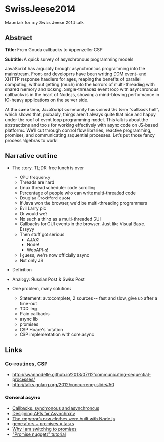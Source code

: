 # SwissJeese2014

Materials for my Swiss Jeese 2014 talk

## Abstract

__Title:__ From Gouda callbacks to Appenzeller CSP

__Subtitle:__ A quick survey of asynchronous programming models

JavaScript has arguably brought asynchronous programming into the mainstream. Front-end developers
have been writing DOM event- and XHTTP response handlers for ages, reaping the benefits of parallel
computing, without getting (much) into the horrors of multi-threading with shared memory and
locking. Single-threaded event loop with asynchronous callbacks is in the heart of Node.js, showing
a mind-blowing performance in IO-heavy applications on the server side.

At the same time, JavaScript community has coined the term “callback hell”, which shows that,
probably, things aren’t always quite that nice and happy under the roof of event loop programming
model. This talk is about the abstractions and tools for working effectively with async code on
JS-based platforms. We’ll cut through control flow libraries, reactive programming, promises, and
communicating sequential processes. Let’s put those fancy process algebras to work!

## Narrative outline

- The story. TL;DR: free lunch is over
  - CPU frequency
  - Threads are hard
  - Linux thread scheduler code scrolling
  - Percentage of people who can write multi-threaded code
  - Douglas Crockford quote
  - If Java won the browser, we'd be multi-threading programmers
  - Evil Larry pic
  - Or would we?
  - No such a thing as a multi-threaded GUI
  - Callbacks for GUI events in the browser. Just like Visual Basic. Easyyy
  - Then stuff got serious
    - AJAX!
    - Node!
    - WebAPI-s!
  - I guess, we're now officially async
  - Not only JS

- Definition
- Analogy: Яussian Post & Swiss Post

- One problem, many solutions
  - Statement: autocomplete, 2 sources -- fast and slow, give up after a time-out
  - TDD-ing
  - Plain callbacks
  - async lib
  - promises
  - CSP Hoare's notation
  - CSP implementation with core.async
  
## Links

### Co-routines, CSP

- http://swannodette.github.io/2013/07/12/communicating-sequential-processes/
- http://talks.golang.org/2012/concurrency.slide#50

### General async

- [Callbacks, synchronous and asynchronous](http://blog.ometer.com/2011/07/24/callbacks-synchronous-and-asynchronous/)
- [Designing APIs for Asynchrony](http://blog.izs.me/post/59142742143/designing-apis-for-asynchrony)
- [The emperor’s new clothes were built with Node.js](http://notes.ericjiang.com/posts/751)
- [generators + promises = tasks](http://taskjs.org/)
- [Why I am switching to promises](http://spion.github.io/posts/why-i-am-switching-to-promises.html)
- ["Promise nuggets" tutorial](http://promise-nuggets.github.io/)
